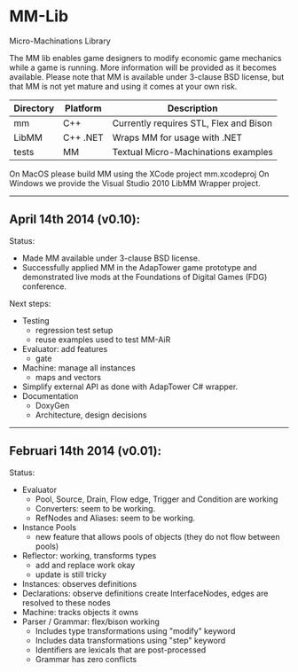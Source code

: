 MM-Lib
======

Micro-Machinations Library

The MM lib enables game designers to modify economic game mechanics while a game is running.
More information will be provided as it becomes available.
Please note that MM is available under 3-clause BSD license,
but that MM is not yet mature and using it comes at your own risk.

| Directory | Platform  | Description |
| --------- | --------- | ----------- |
| mm        | C++       | Currently requires STL, Flex and Bison |
| LibMM     | C++ .NET  | Wraps MM for usage with .NET |
| tests     | MM        | Textual Micro-Machinations examples |

On MacOS please build MM using the XCode project mm.xcodeproj
On Windows we provide the Visual Studio 2010 LibMM Wrapper project.

---
April 14th 2014 (v0.10):
---
Status:
* Made MM available under 3-clause BSD license.
* Successfully applied MM in the AdapTower game prototype and demonstrated live mods at the Foundations of Digital Games (FDG) conference.

Next steps:
* Testing
  * regression test setup
  * reuse examples used to test MM-AiR
* Evaluator: add features
  * gate
* Machine: manage all instances
  * maps and vectors
* Simplify external API as done with AdapTower C# wrapper.
* Documentation
  * DoxyGen
  * Architecture, design decisions

---
Februari 14th 2014 (v0.01):
---
Status:
* Evaluator
  * Pool, Source, Drain, Flow edge, Trigger and Condition are working
  * Converters: seem to be working.
  * RefNodes and Aliases: seem to be working.
* Instance Pools
  * new feature that allows pools of objects (they do not flow between pools)
* Reflector: working, transforms types
  * add and replace work okay
  * update is still tricky
* Instances: observes definitions
* Declarations: observe definitions create InterfaceNodes, edges are resolved to these nodes
* Machine: tracks objects it owns
* Parser / Grammar: flex/bison working
  * Includes type transformations using "modify" keyword
  * Includes data transformations using "step" keyword
  * Identifiers are lexicals that are post-processed
  * Grammar has zero conflicts

